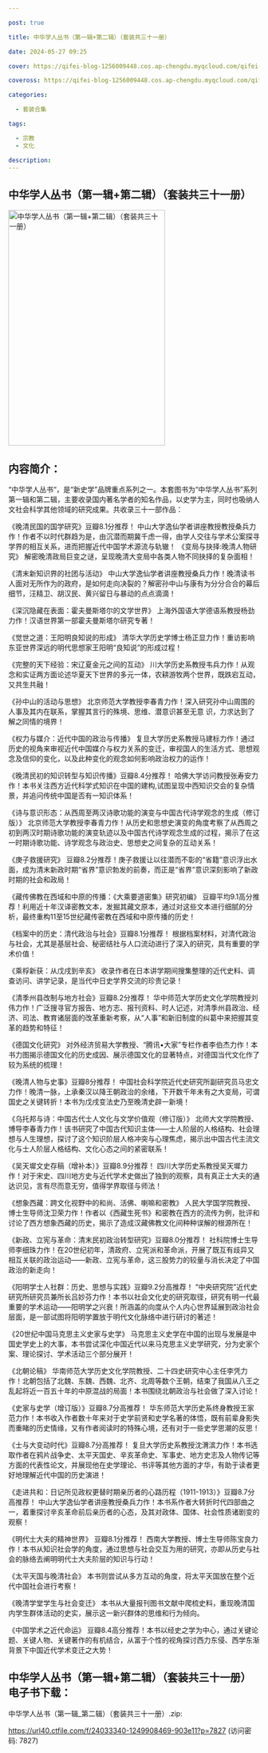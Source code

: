 ```yaml
---

post: true

title: 中华学人丛书（第一辑+第二辑）（套装共三十一册）

date: 2024-05-27 09:25

cover: https://qifei-blog-1256009448.cos.ap-chengdu.myqcloud.com/qifei-blog/66388e6b0ea9cb140354bd36.jpg

coveross: https://qifei-blog-1256009448.cos.ap-chengdu.myqcloud.com/qifei-blog/66388e6b0ea9cb140354bd36.jpg

categories:

  - 套装合集

tags:

  - 宗教
  - 文化

description:
---
```


## 中华学人丛书（第一辑+第二辑）（套装共三十一册）
<img alt="中华学人丛书（第一辑+第二辑）（套装共三十一册） " class="aligncenter loading" data-was-processed="true" decoding="async" fetchpriority="high" height="471" src="https://qifei-blog-1256009448.cos.ap-chengdu.myqcloud.com/qifei-blog/66388e6b0ea9cb140354bd36.jpg " style="cursor: zoom-in;" width="314"/>

## 内容简介：

“中华学人丛书“，是“新史学”品牌重点系列之一。本套图书为“中华学人丛书”系列第一辑和第二辑，主要收录国内著名学者的知名作品，以史学为主，同时也吸纳人文社会科学其他领域的研究成果。共收录三十一部作品：<br/>

《晚清民国的国学研究》豆瓣8.1分推荐！ 中山大学逸仙学者讲座教授教授桑兵力作！作者不以时代群趋为是，由沉潜而期冀千虑一得，由学人交往与学术公案探寻学界的相互关系，进而把握近代中国学术源流与轨辙！ 《变局与抉择:晚清人物研究》 解密晚清政局巨变之谜，呈现晚清大变局中各类人物不同抉择的复杂面相！<br/>

《清末新知识界的社团与活动》 中山大学逸仙学者讲座教授桑兵力作！晚清读书人面对无所作为的政府，是如何走向决裂的？解密孙中山与康有为分分合合的幕后细节，汪精卫、胡汉民、黄兴留日与暴动的点点滴滴！<br/>

《深沉隐藏在表面：霍夫曼斯塔尔的文学世界》 上海外国语大学德语系教授杨劲力作！汉语世界第一部霍夫曼斯塔尔研究专著！<br/>

《觉世之道：王阳明良知说的形成》 清华大学历史学博士杨正显力作！重访影响东亚世界深远的明代思想家王阳明“良知说”的形成过程！<br/>

《完整的天下经验：宋辽夏金元之间的互动》 川大学历史系教授韦兵力作！从观念和实证两方面论述华夏天下世界的多元一体，农耕游牧两个世界，既跌宕互动，又共生共融！<br/>

《孙中山的活动与思想》 北京师范大学教授李春青力作！深入研究孙中山周围的人事及其内在联系，掌握其言行的殊境、思维、潜意识甚至无意 识，力求达到了解之同情的境界！<br/>

《权力与媒介：近代中国的政治与传播》 复旦大学历史系教授马建标力作！通过历史的视角来审视近代中国媒介与权力关系的变迁，审视国人的生活方式、思想观念及信仰的变化，以及此种变化的观念如何影响政治权力的运作！<br/>

《晚清民初的知识转型与知识传播》豆瓣8.4分推荐！ 哈佛大学访问教授张寿安力作！本书关注西方近代科学式知识在中国的建构,试图呈现中西知识交会的复杂情景，并追问传统中国是否有一知识体系！<br/>

《诗与意识形态：从西周至两汉诗歌功能的演变与中国古代诗学观念的生成（修订版）》 北京师范大学教授李春青力作！从历史和思想史演变的角度考察了从西周之初到两汉时期诗歌功能的演变轨迹以及中国古代诗学观念生成的过程，揭示了在这一时期诗歌功能、诗学观念与政治史、思想史之间复杂的互动关系！<br/>

《庚子救援研究》 豆瓣8.2分推荐！庚子救援让以往潜而不彰的“省籍”意识浮出水面，成为清末新政时期“省界”意识勃发的前奏，而正是“省界”意识深刻影响了新政时期的社会和政局！<br/>

《藏传佛教在西域和中原的传播：《大乘要道密集》研究初编》 豆瓣平均9.1高分推荐！利用近十年汉译密教文本，发掘其藏文原本，通过对这些文本进行细腻的分析，最终重构11至15世纪藏传密教在西域和中原传播的历史！<br/>

《档案中的历史：清代政治与社会》豆瓣8.1分推荐！ 根据档案材料，对清代政治与社会，尤其是基层社会、秘密结社与人口流动进行了深入的研究，具有重要的学术价值！<br/>

《乘桴新获：从戊戌到辛亥》 收录作者在日本讲学期间搜集整理的近代史料、调查访问、讲学记录，是当代中日史学界交流的珍贵记录！<br/>

《清季州县改制与地方社会》豆瓣8.2分推荐！ 华中师范大学历史文化学院教授刘伟力作！广泛搜寻官方报告、地方志、报刊资料、时人记述，对清季州县政治、经济、司法、教育诸层面的改革重新考察，从“人事”和新旧制度的纠葛中来把握其变革的趋势和特征！<br/>

《德国文化研究》 对外经济贸易大学教授、“腾讯•大家”专栏作者李伯杰力作！本书力图揭示德国文化的历史成因、展示德国文化的显著特点，对德国当代文化作了较为系统的梳理！<br/>

《晚清人物与史事》豆瓣8分推荐！ 中国社会科学院近代史研究所副研究员马忠文力作！晚清一脉，上承秦汉以降王朝政治的余绪，下开数千年未有之大变局，可谓国史之关键转折！本书为戊戌变法史乃至晚清史辟一新境！<br/>

《乌托邦与诗：中国古代士人文化与文学价值观（修订版）》 北师大文学院教授、博导李春青力作！该书研究了中国古代知识主体——士人阶层的人格结构、社会理想与人生理想，探讨了这个知识阶层人格冲突与心理焦虑，揭示出中国古代主流文化与士人阶层人格结构、文化心态之间的紧密联系！<br/>

《吴天墀文史存稿（增补本）》豆瓣8.9分推荐！ 四川大学历史系教授吴天墀力作！对于宋史、四川地方史与近代学术史做出了独到的观察，具有真正士大夫的通达识见，言有尽而意无穷，值得学界取径与师法！<br/>

《想象西藏：跨文化视野中的和尚、活佛、喇嘛和密教》 人民大学国学院教授、博士生导师沈卫荣力作！作者以《西藏生死书》和密教在西方的流传为例，批评和讨论了西方想象西藏的历史，揭示了造成汉藏佛教文化间种种误解的根源所在！<br/>

《新政、立宪与革命：清末民初政治转型研究》豆瓣8.0分推荐！ 社科院博士生导师李细珠力作！在20世纪初年，清政府、立宪派和革命派，开展了既互有歧异又相互关联的政治运动——新政、立宪与革命，这三股势力的较量与消长决定了中国政治的新走向！<br/>

《阳明学士人社群：历史、思想与实践》豆瓣9.2分高推荐！ “中央研究院”近代史研究所研究员兼所长吕妙芬力作！本书以社会文化史的研究取径，研究有明一代最重要的学术运动——阳明学之兴衰！所涵盖的向度从个人内心世界延展到政治社会层面，是一部试图将阳明学置放于明代文化脉络中进行研讨的著述！<br/>

《20世纪中国马克思主义史家与史学》 马克思主义史学在中国的出现与发展是中国史学史上的大事，本书尝试深化中国近代以来马克思主义史学研究，分为史家个案、理论探讨、学术活动三个部分展开！<br/>

《北朝论稿》 华南师范大学历史文化学院教授、二十四史研究中心主任李凭力作！北朝包括了北魏、东魏、西魏、北齐、北周等数个王朝，结束了我国从八王之乱起将近一百五十年的中原混战的局面！本书围绕北朝政治与社会做了深入讨论！<br/>

《史家与史学（增订版）》豆瓣8.7分高推荐！ 华东师范大学历史系终身教授王家范力作！本书收入作者数十年来对于史学前贤和史学名著的体悟，既有前辈身影失而重睹的历史情缘，又有作者阅读时的特殊心境，还有对于一些史学思潮的反思！<br/>

《士与大变动时代》豆瓣8.7分高推荐！ 复旦大学历史系教授沈渭滨力作！本书选取作者在鸦片战争史、太平天国史、辛亥革命史、军事史、地方史志及人物传记等方面的代表性论文，并展现他在史学理论、书评等其他方面的才华，有助于读者更好地理解近代中国的历史演进！<br/>

《走进共和：日记所见政权更替时期亲历者的心路历程（1911-1913）》豆瓣8.7分高推荐！ 中山大学逸仙学者讲座教授桑兵力作！本书系作者大转折时代四部曲之一，着重探讨辛亥革命前后亲历者的心态，及其对政体、国体、社会性质诸剧变的观察！<br/>

《明代士大夫的精神世界》 豆瓣8.1分推荐！ 西南大学教授、博士生导师陈宝良力作！本书从知识社会学的角度，通过思想与社会交互为用的研究，亦即从历史与社会的脉络去阐明明代士大夫阶层的知识与行动！<br/>

《太平天国与晚清社会》 本书则尝试从多方互动的角度，将太平天国放在整个近代中国社会进行考察！<br/>

《晚清学堂学生与社会变迁》 本书从大量报刊图书文献中爬梳史料，重现晚清国内学生群体活动的史实，展示这一新兴群体的思维和行为倾向。<br/>

《中国学术之近代命运》 豆瓣8.4高分推荐！本书以经史之学为中心，通过关键论题、关键人物、关键著作的有机结合，从富于个性的视角探讨西力东侵、西学东渐背景下中国近代学术变迁之大势！

## 中华学人丛书（第一辑+第二辑）（套装共三十一册） 电子书下载：
中华学人丛书（第一辑_第二辑）（套装共三十一册）.zip: 

https://url40.ctfile.com/f/24033340-1249908469-903e11?p=7827 (访问密码: 7827)
